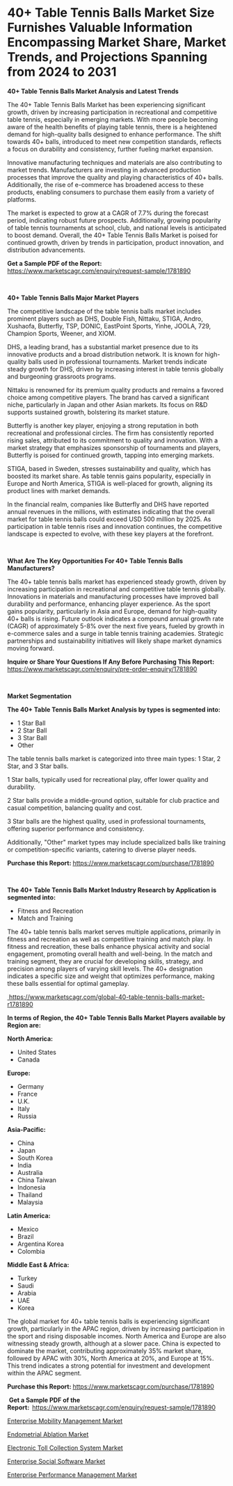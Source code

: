<p><h1>40+ Table Tennis Balls Market Size Furnishes Valuable Information Encompassing Market Share, Market Trends, and Projections Spanning from 2024 to 2031</h1></p><p><strong>40+ Table Tennis Balls Market Analysis and Latest Trends</strong></p>
<p><p>The 40+ Table Tennis Balls Market has been experiencing significant growth, driven by increasing participation in recreational and competitive table tennis, especially in emerging markets. With more people becoming aware of the health benefits of playing table tennis, there is a heightened demand for high-quality balls designed to enhance performance. The shift towards 40+ balls, introduced to meet new competition standards, reflects a focus on durability and consistency, further fueling market expansion.</p><p>Innovative manufacturing techniques and materials are also contributing to market trends. Manufacturers are investing in advanced production processes that improve the quality and playing characteristics of 40+ balls. Additionally, the rise of e-commerce has broadened access to these products, enabling consumers to purchase them easily from a variety of platforms.</p><p>The market is expected to grow at a CAGR of 7.7% during the forecast period, indicating robust future prospects. Additionally, growing popularity of table tennis tournaments at school, club, and national levels is anticipated to boost demand. Overall, the 40+ Table Tennis Balls Market is poised for continued growth, driven by trends in participation, product innovation, and distribution advancements.</p></p>
<p><strong>Get a Sample PDF of the Report:&nbsp;</strong> <a href="https://www.marketscagr.com/enquiry/request-sample/1781890?utm_campaign=1097&utm_medium=2&utm_source=Github&utm_content=ia&utm_term=18122024&utm_id=40-table-tennis-balls">https://www.marketscagr.com/enquiry/request-sample/1781890</a></p>
<p>&nbsp;</p>
<p><strong>40+ Table Tennis Balls Major Market Players</strong></p>
<p><p>The competitive landscape of the table tennis balls market includes prominent players such as DHS, Double Fish, Nittaku, STIGA, Andro, Xushaofa, Butterfly, TSP, DONIC, EastPoint Sports, Yinhe, JOOLA, 729, Champion Sports, Weener, and XIOM. </p><p>DHS, a leading brand, has a substantial market presence due to its innovative products and a broad distribution network. It is known for high-quality balls used in professional tournaments. Market trends indicate steady growth for DHS, driven by increasing interest in table tennis globally and burgeoning grassroots programs.</p><p>Nittaku is renowned for its premium quality products and remains a favored choice among competitive players. The brand has carved a significant niche, particularly in Japan and other Asian markets. Its focus on R&D supports sustained growth, bolstering its market stature.</p><p>Butterfly is another key player, enjoying a strong reputation in both recreational and professional circles. The firm has consistently reported rising sales, attributed to its commitment to quality and innovation. With a market strategy that emphasizes sponsorship of tournaments and players, Butterfly is poised for continued growth, tapping into emerging markets.</p><p>STIGA, based in Sweden, stresses sustainability and quality, which has boosted its market share. As table tennis gains popularity, especially in Europe and North America, STIGA is well-placed for growth, aligning its product lines with market demands.</p><p>In the financial realm, companies like Butterfly and DHS have reported annual revenues in the millions, with estimates indicating that the overall market for table tennis balls could exceed USD 500 million by 2025. As participation in table tennis rises and innovation continues, the competitive landscape is expected to evolve, with these key players at the forefront.</p></p>
<p>&nbsp;</p>
<p><strong>What Are The Key Opportunities For 40+ Table Tennis Balls Manufacturers?</strong></p>
<p><p>The 40+ table tennis balls market has experienced steady growth, driven by increasing participation in recreational and competitive table tennis globally. Innovations in materials and manufacturing processes have improved ball durability and performance, enhancing player experience. As the sport gains popularity, particularly in Asia and Europe, demand for high-quality 40+ balls is rising. Future outlook indicates a compound annual growth rate (CAGR) of approximately 5-8% over the next five years, fueled by growth in e-commerce sales and a surge in table tennis training academies. Strategic partnerships and sustainability initiatives will likely shape market dynamics moving forward.</p></p>
<p><strong>Inquire or Share Your Questions If Any Before Purchasing This Report:</strong> <a href="https://www.marketscagr.com/enquiry/pre-order-enquiry/1781890?utm_campaign=1097&utm_medium=2&utm_source=Github&utm_content=ia&utm_term=18122024&utm_id=40-table-tennis-balls">https://www.marketscagr.com/enquiry/pre-order-enquiry/1781890</a></p>
<p>&nbsp;</p>
<p><strong>Market Segmentation</strong></p>
<p><strong>The 40+ Table Tennis Balls Market Analysis by types is segmented into:</strong></p>
<p><ul><li>1 Star Ball</li><li>2 Star Ball</li><li>3 Star Ball</li><li>Other</li></ul></p>
<p><p>The table tennis balls market is categorized into three main types: 1 Star, 2 Star, and 3 Star balls. </p><p>1 Star balls, typically used for recreational play, offer lower quality and durability. </p><p>2 Star balls provide a middle-ground option, suitable for club practice and casual competition, balancing quality and cost. </p><p>3 Star balls are the highest quality, used in professional tournaments, offering superior performance and consistency. </p><p>Additionally, "Other" market types may include specialized balls like training or competition-specific variants, catering to diverse player needs.</p></p>
<p><strong>Purchase this Report:&nbsp;</strong><a href="https://www.marketscagr.com/purchase/1781890?utm_campaign=1097&utm_medium=2&utm_source=Github&utm_content=ia&utm_term=18122024&utm_id=40-table-tennis-balls">https://www.marketscagr.com/purchase/1781890</a></p>
<p>&nbsp;</p>
<p><strong>The 40+ Table Tennis Balls Market Industry Research by Application is segmented into:</strong></p>
<p><ul><li>Fitness and Recreation</li><li>Match and Training</li></ul></p>
<p><p>The 40+ table tennis balls market serves multiple applications, primarily in fitness and recreation as well as competitive training and match play. In fitness and recreation, these balls enhance physical activity and social engagement, promoting overall health and well-being. In the match and training segment, they are crucial for developing skills, strategy, and precision among players of varying skill levels. The 40+ designation indicates a specific size and weight that optimizes performance, making these balls essential for optimal gameplay.</p></p>
<p><a href="https://www.marketscagr.com/global-40-table-tennis-balls-market-r1781890?utm_campaign=1097&utm_medium=2&utm_source=Github&utm_content=ia&utm_term=18122024&utm_id=40-table-tennis-balls">&nbsp;https://www.marketscagr.com/global-40-table-tennis-balls-market-r1781890</a></p>
<p><strong>In terms of Region, the 40+ Table Tennis Balls Market Players available by Region are:</strong></p>
<p>
    <p> <strong> North America: </strong>
        <ul>
            <li>United States</li>
            <li>Canada</li>
        </ul>
        </p> 
    <p> <strong> Europe: </strong>
        <ul>
            <li>Germany</li>
            <li>France</li>
            <li>U.K.</li>
            <li>Italy</li>
            <li>Russia</li>
        </ul>
        </p> 
    <p> <strong> Asia-Pacific: </strong>
        <ul>
            <li>China</li>
            <li>Japan</li>
            <li>South Korea</li>
            <li>India</li>
            <li>Australia</li>
            <li>China Taiwan</li>
            <li>Indonesia</li>
            <li>Thailand</li>
            <li>Malaysia</li>
        </ul>
        </p> 
    <p> <strong> Latin America: </strong>
        <ul>
            <li>Mexico</li>
            <li>Brazil</li>
            <li>Argentina Korea</li>
            <li>Colombia</li>
        </ul>
        </p> 
    <p> <strong> Middle East & Africa: </strong>
        <ul>
            <li>Turkey</li>
            <li>Saudi</li>
            <li>Arabia</li>
            <li>UAE</li>
            <li>Korea</li>
        </ul>
    </p>
    </p>
<p><p>The global market for 40+ table tennis balls is experiencing significant growth, particularly in the APAC region, driven by increasing participation in the sport and rising disposable incomes. North America and Europe are also witnessing steady growth, although at a slower pace. China is expected to dominate the market, contributing approximately 35% market share, followed by APAC with 30%, North America at 20%, and Europe at 15%. This trend indicates a strong potential for investment and development within the APAC segment.</p></p>
<p><strong>Purchase this Report: </strong><a href="https://www.marketscagr.com/purchase/1781890?utm_campaign=1097&utm_medium=2&utm_source=Github&utm_content=ia&utm_term=18122024&utm_id=40-table-tennis-balls">https://www.marketscagr.com/purchase/1781890</a></p>
<p>&nbsp;<strong>Get a Sample PDF of the Report:&nbsp;&nbsp;</strong><a href="https://www.marketscagr.com/enquiry/request-sample/1781890?utm_campaign=1097&utm_medium=2&utm_source=Github&utm_content=ia&utm_term=18122024&utm_id=40-table-tennis-balls">https://www.marketscagr.com/enquiry/request-sample/1781890</a></p>
<p><strong></strong></p>
<p><p><a href="https://www.linkedin.com/pulse/enterprise-mobility-management-market-tracking-sales-employment-nnixf?utm_campaign=1097&utm_medium=2&utm_source=Github&utm_content=ia&utm_term=18122024&utm_id=40-table-tennis-balls">Enterprise Mobility Management Market</a></p><p><a href="https://www.linkedin.com/pulse/growth-projections-endometrial-ablation-market-from-2024-2031-63-zteof?utm_campaign=1097&utm_medium=2&utm_source=Github&utm_content=ia&utm_term=18122024&utm_id=40-table-tennis-balls">Endometrial Ablation Market</a></p><p><a href="https://www.linkedin.com/pulse/electronic-toll-collection-system-market-analysis-report-2024-2031-iacqf?utm_campaign=1097&utm_medium=2&utm_source=Github&utm_content=ia&utm_term=18122024&utm_id=40-table-tennis-balls">Electronic Toll Collection System Market</a></p><p><a href="https://www.linkedin.com/pulse/enterprise-social-software-market-analysis-deployment-growth-nsj0f?utm_campaign=1097&utm_medium=2&utm_source=Github&utm_content=ia&utm_term=18122024&utm_id=40-table-tennis-balls">Enterprise Social Software Market</a></p><p><a href="https://www.linkedin.com/pulse/enterprise-performance-management-market-research-report-pertinent-jkmmf?utm_campaign=1097&utm_medium=2&utm_source=Github&utm_content=ia&utm_term=18122024&utm_id=40-table-tennis-balls">Enterprise Performance Management Market</a></p></p>